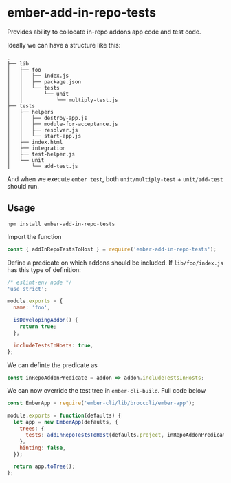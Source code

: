 # ember-add-in-repo-tests

Provides ability to collocate in-repo addons app code and test code.

Ideally we can have a structure like this:

```
.
├── lib
│   ├── foo
│   │   ├── index.js
│   │   ├── package.json
│   │   └── tests
│   │       └── unit
│   │           └── multiply-test.js
├── tests
│   ├── helpers
│   │   ├── destroy-app.js
│   │   ├── module-for-acceptance.js
│   │   ├── resolver.js
│   │   └── start-app.js
│   ├── index.html
│   ├── integration
│   ├── test-helper.js
│   └── unit
│       └── add-test.js
```

And when we execute `ember test`, both `unit/multiply-test` + `unit/add-test` should run.

## Usage

```
npm install ember-add-in-repo-tests
```

Import the function
```javascript
const { addInRepoTestsToHost } = require('ember-add-in-repo-tests');
```

Define a predicate on which addons should be included. If `lib/foo/index.js` has
this type of definition:

```javascript
/* eslint-env node */
'use strict';

module.exports = {
  name: 'foo',

  isDevelopingAddon() {
    return true;
  },

  includeTestsInHosts: true,
};
```

We can definte the predicate as

```javascript
const inRepoAddonPredicate = addon => addon.includeTestsInHosts;
```

We can now override the test tree in `ember-cli-build`. Full code below

```javascript
const EmberApp = require('ember-cli/lib/broccoli/ember-app');

module.exports = function(defaults) {
  let app = new EmberApp(defaults, {
    trees: {
      tests: addInRepoTestsToHost(defaults.project, inRepoAddonPredicate),
    },
    hinting: false,
  });

  return app.toTree();
};
```
